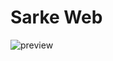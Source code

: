 # Sarke Web

![preview](https://github.com/user-attachments/assets/76c37f02-5c52-47cd-81cd-d271cb23100a)
